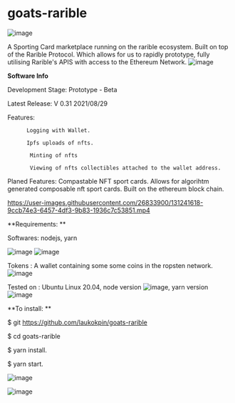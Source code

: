 # goats-rarible

![image](https://user-images.githubusercontent.com/26833900/131241057-666a828c-529a-4fa3-8a05-29db4cbc549c.png)

A Sporting Card marketplace running on the rarible ecosystem. Built on top of the Rarible Protocol. Which allows for us to rapidly prototype, fully utilising Rarible's APIS with access to the Ethereum Network.
![image](https://user-images.githubusercontent.com/26833900/131242023-08d68062-e023-49b8-b85b-288eeb613421.png)



**Software Info**

Development Stage: Prototype - Beta 

Latest Release: V 0.31 2021/08/29

Features: 

          Logging with Wallet.

          Ipfs uploads of nfts.
          
           Minting of nfts
           
           Viewing of nfts collectibles attached to the wallet address.
           
 
 Planed Features: Compastable NFT sport cards. Allows for algorihtm generated composable nft sport cards. Built on the ethereum block chain.  

https://user-images.githubusercontent.com/26833900/131241618-9ccb74e3-6457-4df3-9b83-1936c7c53851.mp4



**Requirements: **
  
  Softwares: nodejs, yarn

![image](https://user-images.githubusercontent.com/26833900/131241686-b5b4bd5a-82ac-4368-9de7-24bc9b485241.png)
![image](https://user-images.githubusercontent.com/26833900/131241680-9bb15876-eed3-4439-9fc8-5b4438d0c5b1.png)


  Tokens : A wallet containing some some coins in the ropsten network.
  ![image](https://user-images.githubusercontent.com/26833900/131241711-0d13f832-a3cf-4a88-995c-ca23760cc808.png)


  Tested on : Ubuntu Linux 20.04, node version ![image](https://user-images.githubusercontent.com/26833900/131241335-0d8c550b-4373-4878-949e-3b1f3a2979e3.png), yarn version ![image](https://user-images.githubusercontent.com/26833900/131241342-9d772a45-6451-49e4-b50d-94eed515309c.png)



**To install: **

$ git https://github.com/laukokpin/goats-rarible

$ cd goats-rarible

$ yarn install.

$ yarn start.

![image](https://user-images.githubusercontent.com/26833900/131241195-cff95170-b50c-4cca-9f32-0ec5416090cd.png)

![image](https://user-images.githubusercontent.com/26833900/131241038-e05ff337-8241-4b05-a219-7e5f43507dfa.png)


